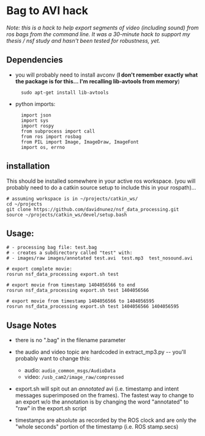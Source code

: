 # Bag to AVI hack

_Note: this is a hack to help export segments of video (including sound) from ros bags from the command line.  It was a 30-minute hack to support my thesis / nsf study and hasn't been tested for robustness, yet._

## Dependencies

- you will probably need to install avconv (**I don't remember exactly what the package is for this... I'm recalling lib-avtools from memory**)
 
        sudo apt-get install lib-avtools

- python imports:

        import json
        import sys
        import rospy
        from subprocess import call
        from ros import rosbag
        from PIL import Image, ImageDraw, ImageFont
        import os, errno


## installation

This should be installed somewhere in your active ros workspace. (you will probably need to do a catkin source setup to include this in your rospath)... 

    # assuming workspace is in ~/projects/catkin_ws/
    cd ~/projects 
    git clone https://github.com/davidnunez/nsf_data_processing.git
    source ~/projects/catkin_ws/devel/setup.bash

## Usage:

    # - processing bag file: test.bag
    # - creates a subdirectory called "test" with:
    # - images/raw images/annotated	test.avi  test.mp3  test_nosound.avi
    
    # export complete movie:
    rosrun nsf_data_processing export.sh test
    
    # export movie from timestamp 1404056566 to end
    rosrun nsf_data_processing export.sh test 1404056566

    # export movie from timestamp 1404056566 to 1404056595
    rosrun nsf_data_processing export.sh test 1404056566 1404056595



## Usage Notes

- there is no ".bag" in the filename parameter
- the audio and video topic are hardcoded in extract_mp3.py -- you'll probably want to change this:

	- audio: `audio_common_msgs/AudioData`
	- video: `/usb_cam2/image_raw/compressed`
	
- export.sh will spit out an _annotated_ avi (i.e. timestamp and intent messages superimposed on the frames). The fastest way to change to an export w/o the annotation is by changing the word "annotated" to "raw" in the export.sh script
- timestamps are absolute as recorded by the ROS clock and are only the "whole seconds" portion of the timestamp (i.e. ROS stamp.secs)


